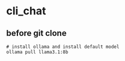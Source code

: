 # cli_chat


## before git clone
```
# install ollama and install default model
ollama pull llama3.1:8b
```

